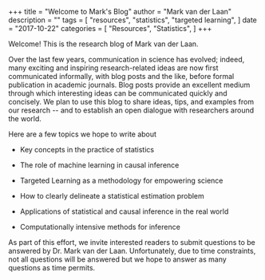 +++
title = "Welcome to Mark's Blog"
author = "Mark van der Laan"
description = ""
tags = [
    "resources",
    "statistics",
    "targeted learning",
]
date = "2017-10-22"
categories = [
    "Resources",
    "Statistics",
]
+++

Welcome! This is the research blog of Mark van der Laan.

Over the last few years, communication in science has evolved; indeed, many
exciting and inspiring research-related ideas are now first communicated
informally, with blog posts and the like, before formal publication in academic
journals. Blog posts provide an excellent medium through which interesting
ideas can be communicated quickly and concisely. We plan to use this blog to
share ideas, tips, and examples from our research -- and to establish an open
dialogue with researchers around the world.

Here are a few topics we hope to write about

* Key concepts in the practice of statistics

* The role of machine learning in causal inference

* Targeted Learning as a methodology for empowering science

* How to clearly delineate a statistical estimation problem

* Applications of statistical and causal inference in the real world

* Computationally intensive methods for inference

As part of this effort, we invite interested readers to submit questions to be
answered by Dr. Mark van der Laan. Unfortunately, due to time constraints, not
all questions will be answered but we hope to answer as many questions as time
permits.

